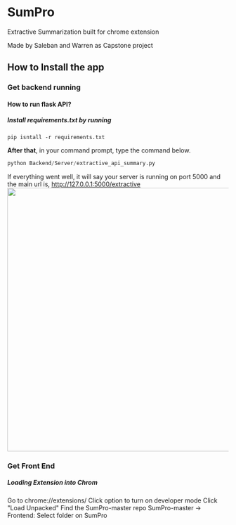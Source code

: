 # SumPro
Extractive Summarization built for chrome extension

Made by Saleban and Warren as Capstone project


## How to Install the app


### Get backend running
#### How to run flask API?
##### Install requirements.txt by running
```
pip isntall -r requirements.txt
```
<b>After that</b>, in your command prompt, type the command below.
```PYTHON
python Backend/Server/extractive_api_summary.py
```
If everything went well, it will say your server is running on port 5000 and the main url is, http://127.0.0.1:5000/extractive
<img width="600" src="https://i.imgur.com/nWkcMWz.jpg" >


### Get Front End

##### Loading Extension into Chrom
Go to chrome://extensions/ 
Click option to turn on developer mode
Click "Load Unpacked"
Find the SumPro-master repo
SumPro-master -> Frontend: Select folder on SumPro
